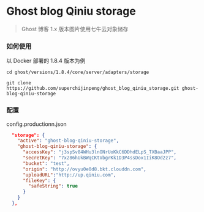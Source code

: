# Ghost blog Qiniu storage
> Ghost 博客 1.x 版本图片使用七牛云对象储存
### 如何使用
以 Docker 部署的 1.8.4 版本为例
```shell
cd ghost/versions/1.8.4/core/server/adapters/storage

git clone https://github.com/superchijinpeng/ghost_blog_qiniu_storage.git ghost-blog-qiniu-storage
```
### 配置
config.productionn.json
```json
  "storage": {
    "active": "ghost-blog-qiniu-storage",
    "ghost-blog-qiniu-storage": {
      "accessKey": "j3spSv84WHu3lnONrUoKkC6DDhdELpS_TXBaaJPP",
      "secretKey": "7x286hUkBWqCKtVbgrKk1D3P4ssDox1IiK8Od2z7",
      "bucket": "test",
      "origin": "http://ovyu0e0d8.bkt.clouddn.com",
      "uploadURL":"http://up.qiniu.com",
      "fileKey": {
        "safeString": true
      }
    }
  },
```
